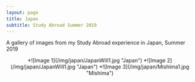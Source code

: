 ```yaml
---
layout: page
title: Japan
subtitle: Study Abroad Summer 2019
---
```

<script src="/js/md-gallery.js"></script>

A gallery of images from my Study Abroad experience in Japan, Summer 2019

<p align="center">
*![Image 1](/img/japan/JapanWill1.jpg "Japan")
*![Image 2](/img/japan/JapanWill1.jpg "Japan")
*![Image 3](/img/japan/Mishima1.jpg "Mishima")
 </p>
  
<script>
    md_gallery();
</script>
